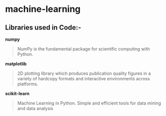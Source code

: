 # machine-learning

## Libraries used in Code:-
**numpy**
>NumPy is the fundamental package for scientific computing with Python. 

**matplotlib**
>2D plotting library which produces publication quality figures in a variety of hardcopy formats and interactive environments across platforms. 

**scikit-learn**
>Machine Learning in Python. Simple and efficient tools for data mining and data analysis